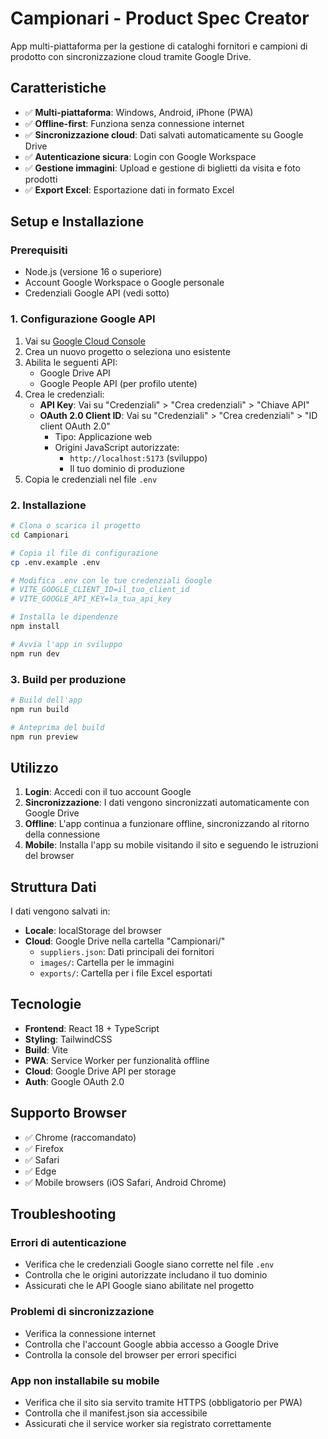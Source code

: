 # Campionari - Product Spec Creator

App multi-piattaforma per la gestione di cataloghi fornitori e campioni di prodotto con sincronizzazione cloud tramite Google Drive.

## Caratteristiche

- ✅ **Multi-piattaforma**: Windows, Android, iPhone (PWA)
- ✅ **Offline-first**: Funziona senza connessione internet
- ✅ **Sincronizzazione cloud**: Dati salvati automaticamente su Google Drive
- ✅ **Autenticazione sicura**: Login con Google Workspace
- ✅ **Gestione immagini**: Upload e gestione di biglietti da visita e foto prodotti
- ✅ **Export Excel**: Esportazione dati in formato Excel

## Setup e Installazione

### Prerequisiti
- Node.js (versione 16 o superiore)
- Account Google Workspace o Google personale
- Credenziali Google API (vedi sotto)

### 1. Configurazione Google API

1. Vai su [Google Cloud Console](https://console.cloud.google.com/)
2. Crea un nuovo progetto o seleziona uno esistente
3. Abilita le seguenti API:
   - Google Drive API
   - Google People API (per profilo utente)
4. Crea le credenziali:
   - **API Key**: Vai su "Credenziali" > "Crea credenziali" > "Chiave API"
   - **OAuth 2.0 Client ID**: Vai su "Credenziali" > "Crea credenziali" > "ID client OAuth 2.0"
     - Tipo: Applicazione web
     - Origini JavaScript autorizzate: 
       - `http://localhost:5173` (sviluppo)
       - Il tuo dominio di produzione
5. Copia le credenziali nel file `.env`

### 2. Installazione

```bash
# Clona o scarica il progetto
cd Campionari

# Copia il file di configurazione
cp .env.example .env

# Modifica .env con le tue credenziali Google
# VITE_GOOGLE_CLIENT_ID=il_tuo_client_id
# VITE_GOOGLE_API_KEY=la_tua_api_key

# Installa le dipendenze
npm install

# Avvia l'app in sviluppo
npm run dev
```

### 3. Build per produzione

```bash
# Build dell'app
npm run build

# Anteprima del build
npm run preview
```

## Utilizzo

1. **Login**: Accedi con il tuo account Google
2. **Sincronizzazione**: I dati vengono sincronizzati automaticamente con Google Drive
3. **Offline**: L'app continua a funzionare offline, sincronizzando al ritorno della connessione
4. **Mobile**: Installa l'app su mobile visitando il sito e seguendo le istruzioni del browser

## Struttura Dati

I dati vengono salvati in:
- **Locale**: localStorage del browser
- **Cloud**: Google Drive nella cartella "Campionari/"
  - `suppliers.json`: Dati principali dei fornitori
  - `images/`: Cartella per le immagini
  - `exports/`: Cartella per i file Excel esportati

## Tecnologie

- **Frontend**: React 18 + TypeScript
- **Styling**: TailwindCSS  
- **Build**: Vite
- **PWA**: Service Worker per funzionalità offline
- **Cloud**: Google Drive API per storage
- **Auth**: Google OAuth 2.0

## Supporto Browser

- ✅ Chrome (raccomandato)
- ✅ Firefox
- ✅ Safari
- ✅ Edge
- ✅ Mobile browsers (iOS Safari, Android Chrome)

## Troubleshooting

### Errori di autenticazione
- Verifica che le credenziali Google siano corrette nel file `.env`
- Controlla che le origini autorizzate includano il tuo dominio
- Assicurati che le API Google siano abilitate nel progetto

### Problemi di sincronizzazione
- Verifica la connessione internet
- Controlla che l'account Google abbia accesso a Google Drive
- Controlla la console del browser per errori specifici

### App non installabile su mobile
- Verifica che il sito sia servito tramite HTTPS (obbligatorio per PWA)
- Controlla che il manifest.json sia accessibile
- Assicurati che il service worker sia registrato correttamente
